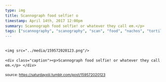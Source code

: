 ```yaml
---
type: img
title: Scannograph food selfie! o
timestamp: April 14th, 2017 12:00pm
summary: Scannograph food selfie! or whatever they call em.</p> 
tags: ["scannography", "scanography", "scan", "food", "nachos", "tortilla", "chips", "salsa", "edible", "photography]
---
```


                
                
                
                                                                                        <img src="../media/159572020123.png"/>
                                                                                          <div class="caption"><p>Scannograph food selfie! or whatever they call em.</p> </div>
                                    
                
                
                
                
                                
<small>source: https://saturdayxiii.tumblr.com/post/159572020123</small>